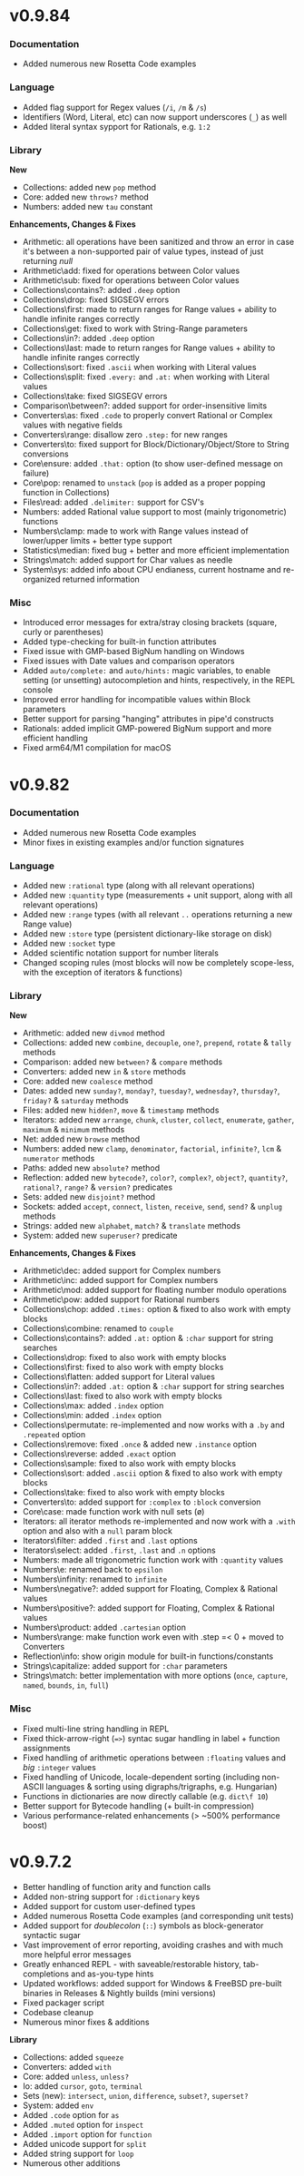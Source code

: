 v0.9.84
========

### Documentation

- Added numerous new Rosetta Code examples

### Language

- Added flag support for Regex values (`/i`, `/m` & `/s`)
- Identifiers (Word, Literal, etc) can now support underscores (`_`) as well 
- Added literal syntax sypport for Rationals, e.g. `1:2`

### Library

**New**

- Collections: added new `pop` method
- Core: added new `throws?` method
- Numbers: added new `tau` constant

**Enhancements, Changes & Fixes**

- Arithmetic: all operations have been sanitized and throw an error in case it's between a non-supported pair of value types, instead of just returning *null*
- Arithmetic\add: fixed for operations between Color values
- Arithmetic\sub: fixed for operations between Color values
- Collections\contains?: added `.deep` option
- Collections\drop: fixed SIGSEGV errors
- Collections\first: made to return ranges for Range values + ability to handle infinite ranges correctly
- Collections\get: fixed to work with String-Range parameters
- Collections\in?: added `.deep` option
- Collections\last: made to return ranges for Range values + ability to handle infinite ranges correctly
- Collections\sort: fixed `.ascii` when working with Literal values
- Collections\split: fixed `.every:` and `.at:` when working with Literal values
- Collections\take: fixed SIGSEGV errors
- Comparison\between?: added support for order-insensitive limits
- Converters\as: fixed `.code` to properly convert Rational or Complex values with negative fields
- Converters\range: disallow zero `.step:` for new ranges
- Converters\to: fixed support for Block/Dictionary/Object/Store to String conversions
- Core\ensure: added `.that:` option (to show user-defined message on failure)
- Core\pop: renamed to `unstack` (`pop` is added as a proper popping function in Collections)
- Files\read: added `.delimiter:` support for CSV's
- Numbers: added Rational value support to most (mainly trigonometric) functions
- Numbers\clamp: made to work with Range values instead of lower/upper limits + better type support
- Statistics\median: fixed bug + better and more efficient implementation
- Strings\match: added support for Char values as needle
- System\sys: added info about CPU endianess, current hostname and re-organized returned information

### Misc

- Introduced error messages for extra/stray closing brackets (square, curly or parentheses)
- Added type-checking for built-in function attributes
- Fixed issue with GMP-based BigNum handling on Windows
- Fixed issues with Date values and comparison operators
- Added `auto/complete:` and `auto/hints:` magic variables, to enable setting (or unsetting) autocompletion and hints, respectively, in the REPL console
- Improved error handling for incompatible values within Block parameters
- Better support for parsing "hanging" attributes in pipe'd constructs
- Rationals: added implicit GMP-powered BigNum support and more efficient handling
- Fixed arm64/M1 compilation for macOS

v0.9.82
========

### Documentation

- Added numerous new Rosetta Code examples
- Minor fixes in existing examples and/or function signatures

### Language

- Added new `:rational` type (along with all relevant operations)
- Added new `:quantity` type (measurements + unit support, along with all relevant operations)
- Added new `:range` types (with all relevant `..` operations returning a new Range value)
- Added new `:store` type (persistent dictionary-like storage on disk)
- Added new `:socket` type
- Added scientific notation support for number literals
- Changed scoping rules (most blocks will now be completely scope-less, with the exception of iterators & functions)

### Library

**New**

- Arithmetic: added new `divmod` method
- Collections: added new `combine`, `decouple`, `one?`, `prepend`, `rotate` & `tally` methods
- Comparison: added new `between?` & `compare` methods
- Converters: added new `in` & `store` methods
- Core: added new `coalesce` method
- Dates: added new `sunday?`, `monday?`, `tuesday?`, `wednesday?`, `thursday?`, `friday?` & `saturday` methods
- Files: added new `hidden?`, `move` & `timestamp` methods
- Iterators: added new `arrange`, `chunk`, `cluster`, `collect`, `enumerate`, `gather`, `maximum` & `minimum` methods
- Net: added new `browse` method
- Numbers: added new `clamp`, `denominator`, `factorial`, `infinite?`, `lcm` & `numerator` methods
- Paths: added new `absolute?` method
- Reflection: added new `bytecode?`, `color?`, `complex?`, `object?`, `quantity?`, `rational?`, `range?` & `version?` predicates
- Sets: added new `disjoint?` method
- Sockets: added `accept`, `connect`, `listen`, `receive`, `send`, `send?` & `unplug` methods
- Strings: added new `alphabet`, `match?` & `translate` methods
- System: added new `superuser?` predicate

**Enhancements, Changes & Fixes**

- Arithmetic\dec: added support for Complex numbers
- Arithmetic\inc: added support for Complex numbers
- Arithmetic\mod: added support for floating number modulo operations
- Arithmetic\pow: added support for Rational numbers
- Collections\chop: added `.times:` option & fixed to also work with empty blocks
- Collections\combine: renamed to `couple`
- Collections\contains?: added `.at:` option & `:char` support for string searches
- Collections\drop: fixed to also work with empty blocks
- Collections\first: fixed to also work with empty blocks
- Collections\flatten: added support for Literal values
- Collections\in?: added `.at:` option & `:char` support for string searches
- Collections\last: fixed to also work with empty blocks
- Collections\max: added `.index` option
- Collections\min: added `.index` option
- Collections\permutate: re-implemented and now works with a `.by` and `.repeated` option
- Collections\remove: fixed `.once` & added new `.instance` option
- Collections\reverse: added `.exact` option
- Collections\sample: fixed to also work with empty blocks
- Collections\sort: added `.ascii` option & fixed to also work with empty blocks
- Collections\take: fixed to also work with empty blocks
- Converters\to: added support for `:complex` to `:block` conversion
- Core\case: made function work with null sets (ø)
- Iterators: all iterator methods re-implemented and now work with a `.with` option and also with a `null` param block
- Iterators\filter: added `.first` and `.last` options
- Iterators\select: added `.first`, `.last` and `.n` options
- Numbers: made all trigonometric function work with `:quantity` values
- Numbers\e: renamed back to `epsilon`
- Numbers\infinity: renamed to `infinite`
- Numbers\negative?: added support for Floating, Complex & Rational values
- Numbers\positive?: added support for Floating, Complex & Rational values
- Numbers\product: added `.cartesian` option
- Numbers\range: make function work even with .step =< 0 + moved to Converters
- Reflection\info: show origin module for built-in functions/constants
- Strings\capitalize: added support for `:char` parameters
- Strings\match: better implementation with more options (`once`, `capture`, `named`, `bounds`, `in`, `full`)

### Misc

- Fixed multi-line string handling in REPL
- Fixed thick-arrow-right (`=>`) syntac sugar handling in label + function assignments
- Fixed handling of arithmetic operations between `:floating` values and *big* `:integer` values
- Fixed handling of Unicode, locale-dependent sorting (including non-ASCII languages & sorting using digraphs/trigraphs, e.g. Hungarian)
- Functions in dictionaries are now directly callable (e.g. `dict\f 10`)
- Better support for Bytecode handling (+ built-in compression)
- Various performance-related enhancements (> ~500% performance boost)

v0.9.7.2
========

- Better handling of function arity and function calls
- Added non-string support for `:dictionary` keys
- Added support for custom user-defined types
- Added numerous Rosetta Code examples (and corresponding unit tests)
- Added support for *doublecolon* (`::`) symbols as block-generator syntactic sugar
- Vast improvement of error reporting, avoiding crashes and with much more helpful error messages
- Greatly enhanced REPL - with saveable/restorable history, tab-completions and as-you-type hints
- Updated workflows: added support for Windows & FreeBSD pre-built binaries in Releases & Nightly builds (mini versions)
- Fixed packager script
- Codebase cleanup
- Numerous minor fixes & additions

**Library**

- Collections: added `squeeze`
- Converters: added `with`
- Core: added `unless`, `unless?`
- Io: added `cursor`, `goto`, `terminal`
- Sets (new): `intersect`, `union`, `difference`, `subset?`, `superset?`
- System: added `env`
- Added `.code` option for `as`
- Added `.muted` option for `inspect`
- Added `.import` option for `function`
- Added unicode support for `split`
- Added string support for `loop`
- Numerous other additions
